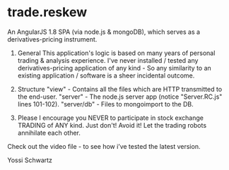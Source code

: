 # trade.reskew
 
An AngularJS 1.8 SPA (via node.js & mongoDB), which serves as a derivatives-pricing instrument.
 
1. General
This application's logic is based on many years of personal trading & analysis experience.
I've never installed / tested any derivatives-pricing application of any kind -
So any similarity to an existing application / software is a sheer incidental outcome.
 
2. Structure
"view" - Contains all the files which are HTTP transmitted to the end-user.
"server" - The node.js server app (notice "Server.RC.js" lines 101-102).
"server/db" - Files to mongoimport to the DB.
 
3. Please
I encourage you NEVER to participate in stock exchange TRADING of ANY kind.
Just don't!
Avoid it!
Let the trading robots annihilate each other.
 
 
Check out the video file - to see how i’ve tested the latest version.
 
 
Yossi Schwartz

